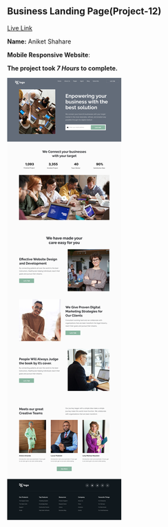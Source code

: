 ## Business Landing Page(Project-12)  
[Live Link](https://business-landing-page-project-012.netlify.app/)

**Name:** Aniket Shahare

**Mobile Responsive Website**:

**The project took ***7 Hours*** to complete.** 


![image](final.png)
